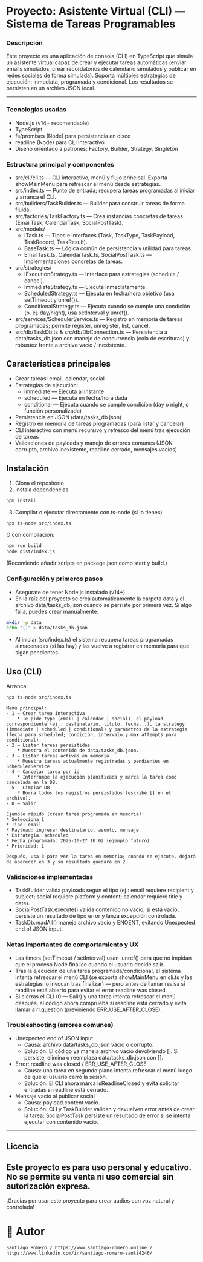 # Proyecto: Asistente Virtual (CLI) — Sistema de Tareas Programables
### Descripción

Este proyecto es una aplicación de consola (CLI) en TypeScript que simula un asistente virtual capaz de crear y ejecutar tareas automáticas (enviar emails simulados, crear recordatorios de calendario simulados y publicar en redes sociales de forma simulada). Soporta múltiples estrategias de ejecución: inmediata, programada y condicional. Los resultados se persisten en un archivo JSON local. 

---
### Tecnologías usadas
- Node.js (v14+ recomendable)
- TypeScript
- fs/promises (Node) para persistencia en disco
- readline (Node) para CLI interactivo
- Diseño orientado a patrones: Factory, Builder, Strategy, Singleton

### Estructura principal y componentes
- src/cli/cli.ts — CLI interactivo, menú y flujo principal. Exporta showMainMenu para refrescar el menú desde estrategias.
- src/index.ts — Punto de entrada; recupera tareas programadas al iniciar y arranca el CLI.
- src/builders/TaskBuilder.ts — Builder para construir tareas de forma fluida.
- src/factories/TaskFactory.ts — Crea instancias concretas de tareas (EmailTask, CalendarTask, SocialPostTask).
- src/models/
    * ITask.ts — Tipos e interfaces (Task, TaskType, TaskPayload, TaskRecord, TaskResult).
    * BaseTask.ts — Lógica común de persistencia y utilidad para tareas.
    * EmailTask.ts, CalendarTask.ts, SocialPostTask.ts — Implementaciones concretas de tareas.
- src/strategies/
    * IExecutionStrategy.ts — Interface para estrategias (schedule / cancel).
    * ImmediateStrategy.ts — Ejecuta inmediatamente.
    * ScheduledStrategy.ts — Ejecuta en fecha/hora objetivo (usa setTimeout y unref()).
    * ConditionalStrategy.ts — Ejecuta cuando se cumple una condición (p. ej. day/night), usa setInterval y unref().
- src/services/SchedulerService.ts — Registro en memoria de tareas programadas; permite register, unregister, list, cancel.
- src/db/TaskDb.ts & src/db/DbConnection.ts — Persistencia a data/tasks_db.json con manejo de concurrencia (cola de escrituras) y robustez frente a archivo vacío / inexistente.

## Características principales
- Crear tareas: email, calendar, social
- Estrategias de ejecución:
    * immediate — Ejecuta al instante
    * scheduled — Ejecuta en fecha/hora dada
    * conditional — Ejecuta cuando se cumple condición (day o night, o función personalizada)
- Persistencia en JSON (data/tasks_db.json)
- Registro en memoria de tareas programadas (para listar y cancelar)
- CLI interactivo con menú recursivo y refresco del menú tras ejecución de tareas
- Validaciones de payloads y manejo de errores comunes (JSON corrupto, archivo inexistente, readline cerrado, mensajes vacíos)

## Instalación
1. Clona el repositorio
2. Instala dependencias
```bash
npm install
```
3. Compilar o ejecutar directamente con ts-node (si lo tienes)
```bash
npx ts-node src/index.ts
```
O con compilación:
```bash
npm run build
node dist/index.js
```
(Recomiendo añadir scripts en package.json como start y build.)

### Configuración y primeros pasos
- Asegúrate de tener Node.js instalado (v14+).
- En la raíz del proyecto se crea automáticamente la carpeta data y el archivo data/tasks_db.json cuando se persiste por primera vez. Si algo falla, puedes crear manualmente:
```bash
mkdir -p data
echo "[]" > data/tasks_db.json
```
- Al iniciar (src/index.ts) el sistema recupera tareas programadas almacenadas (si las hay) y las vuelve a registrar en memoria para que sigan pendientes.

## Uso (CLI)
Arranca:
```bash
npx ts-node src/index.ts
```
```
Menú principal:
- 1 — Crear tarea interactiva
    * Te pide type (email | calendar | social), el payload correspondiente (ej.: destinatario, título, fecha...), la strategy (immediate | scheduled | conditional) y parámetros de la estrategia (fecha para scheduled; condición, intervalo y max attempts para conditional).
- 2 — Listar tareas persistidas
    * Muestra el contenido de data/tasks_db.json.
- 3 — Listar tareas activas en memoria
    * Muestra tareas actualmente registradas y pendientes en SchedulerService
- 4 — Cancelar tarea por id
    * Interrumpe la ejecución planificada y marca la tarea como cancelada en la DB.
- 5 — Limpiar DB
    * Borra todos los registros persistidos (escribe [] en el archivo).
- 0 — Salir

Ejemplo rápido (crear tarea programada en memoria):
* Selecciona 1
* Tipo: email
* Payload: ingresar destinatario, asunto, mensaje
* Estrategia: scheduled
* Fecha programada: 2025-10-27 10:02 (ejemplo futuro)
* Prioridad: 1

Después, usa 3 para ver la tarea en memoria; cuando se ejecute, dejará de aparecer en 3 y su resultado quedará en 2.
```
### Validaciones implementadas
- TaskBuilder valida payloads según el tipo (ej.: email requiere recipient y subject; social requiere platform y content; calendar requiere title y date).
- SocialPostTask.execute() valida contenido no vacío; si está vacío, persiste un resultado de tipo error y lanza excepción controlada.
- TaskDb.readAll() maneja archivo vacío y ENOENT, evitando Unexpected end of JSON input.

### Notas importantes de comportamiento y UX
- Las timers (setTimeout / setInterval) usan .unref() para que no impidan que el proceso Node finalice cuando el usuario decide salir.
- Tras la ejecución de una tarea programada/condicional, el sistema intenta refrescar el menú CLI (se exporta showMainMenu en cli.ts y las estrategias lo invocan tras finalizar) — pero antes de llamar revisa si readline está abierto para evitar el error readline was closed.
- Si cierras el CLI (0 — Salir) y una tarea intenta refrescar el menú después, el código ahora comprueba si readline está cerrado y evita llamar a rl.question (previniendo ERR_USE_AFTER_CLOSE).

### Troubleshooting (errores comunes)
- Unexpected end of JSON input
    * Causa: archivo data/tasks_db.json vacío o corrupto.
    * Solución: El código ya maneja archivo vacío devolviendo []. Si persiste, elimina o reemplaza data/tasks_db.json con [].
- Error: readline was closed / ERR_USE_AFTER_CLOSE
    * Causa: una tarea en segundo plano intenta refrescar el menú luego de que el usuario cerró la sesión.
    * Solución: El CLI ahora marca isReadlineClosed y evita solicitar entradas si readline está cerrado.
- Mensaje vacío al publicar social
    * Causa: payload.content vacío.
    * Solución: CLI y TaskBuilder validan y devuelven error antes de crear la tarea; SocialPostTask persiste un resultado de error si se intenta ejecutar con contenido vacío.
---
## Licencia
Este proyecto es para uso personal y educativo. No se permite su venta ni uso comercial sin autorización expresa.
---
¡Gracias por usar este proyecto para crear audios con voz natural y controlada!
# 👤 Autor
```
Santiago Romero / https://www.santiago-romero.online / https://www.linkedin.com/in/santiago-romero-santi4246/
```